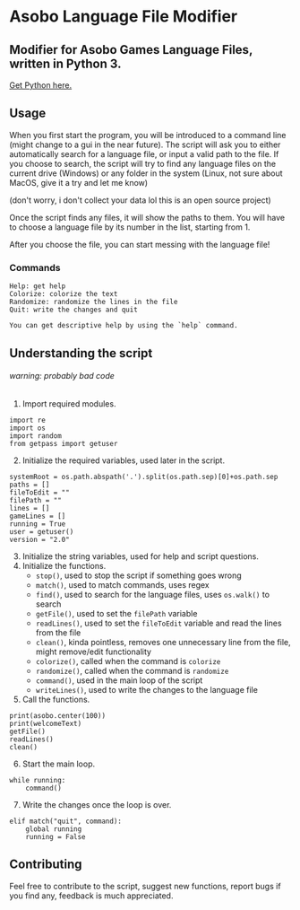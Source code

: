 # Asobo Language File Modifier
## Modifier for Asobo Games Language Files, written in Python 3.
[Get Python here.](https://www.python.org)

## Usage
When you first start the program, you will be introduced to a command line (might change to a gui in the near future). The script will ask you to either automatically search for a language file, or input a valid path to the file. If you choose to search, the script will try to find any language files on the current drive (Windows) or any folder in the system (Linux, not sure about MacOS, give it a try and let me know)

(don't worry, i don't collect your data lol this is an open source project)

Once the script finds any files, it will show the paths to them. You will have to choose a language file by its number in the list, starting from 1.

After you choose the file, you can start messing with the language file!

### Commands
```
Help: get help
Colorize: colorize the text
Randomize: randomize the lines in the file
Quit: write the changes and quit

You can get descriptive help by using the `help` command.
```

## Understanding the script

###### warning: probably bad code

1. Import required modules.
```
import re
import os
import random
from getpass import getuser
```
2. Initialize the required variables, used later in the script.
```
systemRoot = os.path.abspath('.').split(os.path.sep)[0]+os.path.sep
paths = []
fileToEdit = ""
filePath = ""
lines = []
gameLines = []
running = True
user = getuser()
version = "2.0"
```
3. Initialize the string variables, used for help and script questions.
4. Initialize the functions.
    * `stop()`, used to stop the script if something goes wrong
    * `match()`, used to match commands, uses regex
    * `find()`, used to search for the language files, uses `os.walk()` to search
    * `getFile()`, used to set the `filePath` variable
    * `readLines()`, used to set the `fileToEdit` variable and read the lines from the file
    * `clean()`, kinda pointless, removes one unnecessary line from the file, might remove/edit functionality
    * `colorize()`, called when the command is `colorize`
    * `randomize()`, called when the command is `randomize`
    * `command()`, used in the main loop of the script
    * `writeLines()`, used to write the changes to the language file
5. Call the functions.
```
print(asobo.center(100))
print(welcomeText)
getFile()
readLines()
clean()
```
6. Start the main loop.
```
while running:
    command()
```
7. Write the changes once the loop is over.
```
elif match("quit", command):
    global running
    running = False
```

## Contributing
Feel free to contribute to the script, suggest new functions, report bugs if you find any, feedback is much appreciated.